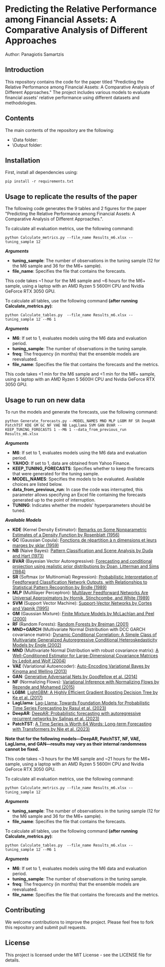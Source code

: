 # Predicting the Relative Performance among Financial Assets: A Comparative Analysis of Different Approaches 

Author: Panagiotis Samartzis

## Introduction
This repository contains the code for the paper titled "Predicting the Relative Performance among Financial Assets: A Comparative Analysis of Different Approaches." The project includes various models to evaluate financial assets' relative performance using different datasets and methodologies.

## Contents
The main contents of the repository are the following:
- \Data folder:
- \Output folder:


## Installation
First, install all dependencies using:

```
pip install -r requirements.txt
```

## Usage to replicate the results of the paper
The following code generates the 9 tables and 2 figures for the paper "Predicting the Relative Performance among Financial Assets: A Comparative Analysis of Different Approaches.". 

To calculate all evaluation metrics, use the following command:

```
python Calculate_metrics.py --file_name Results_m6.xlsx --tuning_sample 12
```

***Arguments***

- **tuning_sample**: The number of observations in the tuning sample (12 for the M6 sample and 36 for the M6+ sample).
- **file_name**: Specifies the file that contains the forecasts.

This code takes ~1 hour for the M6 sample and ~6 hours for the M6+ sample, using a laptop with an AMD Ryzen 5 5600H CPU and Nvidia GeForce RTX 3050 GPU.


To calculate all tables, use the following command **(after running Calculate_metrics.py)**:

```
python Calculate_tables.py  --file_name Results_m6.xlsx --tuning_sample 12 --M6 1
```

***Arguments***

- **M6**: If set to 1, evaluates models using the M6 data and evaluation period.
- **tuning_sample**: The number of observations in the tuning sample.
- **freq**: The frequency (in months) that the ensemble models are reevaluated.
- **file_name**: Specifies the file that contains the forecasts and the metrics.

This code takes <1 min for the M6 sample and <1 min for the M6+ sample, using a laptop with an AMD Ryzen 5 5600H CPU and Nvidia GeForce RTX 3050 GPU.

## Usage to run on new data
To run the models and generate the forecasts, use the following command:

```
python Generate_forecasts.py --MODEL_NAMES MND MLP LGBM RF SR DeepAR PatchTST KDE GM GC NF VAE NB LagLlama SVM GAN BVAR --KEEP_TUNING_FORECASTS 1 --M6 1 --data_from_previous_run Results_m6.xlsx
```

***Arguments***

- **M6**: If set to 1, evaluates models using the M6 data and evaluation period.
- **YAHOO**: If set to 1, data are obtained from Yahoo Finance.
- **KEEP_TUNING_FORECASTS**: Specifies whether to keep the forecasts that were generated for the tuning sample.
- **MODEL_NAMES**: Specifies the models to be evaluated. Available choices are listed below.
- **data_from_previous_run**: In case the code was interrupted, this parameter allows specifying an Excel file containing the forecasts generated up to the point of interruption.
- **TUNING**: Indicates whether the models' hyperparameters should be tuned.
  
***Available Models***

- **KDE** (Kernel Density Estimator): [Remarks on Some Nonparametric Estimates of a Density Function by Rosenblatt (1956)](https://www.jstor.org/stable/2237390)
- **GC** (Gaussian Copula): [Fonctions de répartition à n dimensions et leurs marges by sklar (1959)](https://hal.science/hal-04094463/document)
- **NB** (Naive Bayes): [Pattern Classification and Scene Analysis by Duda and Hart (1973)](https://www.semanticscholar.org/paper/Pattern-classification-and-scene-analysis-Duda-Hart/b07ce649d6f6eb636872527104b0209d3edc8188)
- **BVAR** (Bayesian Vector Autoregressive): [Forecasting and conditional projection using realistic prior distributions by Doan, Litterman and Sims (1984)](https://papers.ssrn.com/sol3/papers.cfm?abstract_id=305579)
- **SR** (Softmax (or Multinomial) Regression): [Probabilistic Interpretation of Feedforward Classification Network Outputs, with Relationships to Statistical Pattern Recognition by Bridle (1989)](https://link.springer.com/chapter/10.1007/978-3-642-76153-9_28)
- **MLP** (Multilayer Perceptron): [Multilayer Feedforward Networks Are Universal Approximators by Hornik, Stinchcombe, and White (1989)](https://www.nature.com/articles/323533a0)
- **SVM** (Support Vector Machine): [Support-Vector Networks by Cortes and Vapnik (1995)](https://link.springer.com/article/10.1007/BF00994018)
- **GM** (Gaussian Mixture): [Finite Mixture Models by McLachlan and Peel (2000)](https://www.wiley.com/en-us/Finite+Mixture+Models-p-9780471006268)
- **RF** (Random Forests): [Random Forests by Breiman (2001)](https://link.springer.com/article/10.1023/A:1010933404324)
- **MND+GARCH** (Multivariate Normal Distribution with DCC GARCH covariance matrix): [Dynamic Conditional Correlation: A Simple Class of Multivariate Generalized Autoregressive Conditional Heteroskedasticity Models by Engle (2002)](https://papers.ssrn.com/sol3/papers.cfm?abstract_id=236998)
- **MND** (Multivariate Normal Distribution with robust covariance matrix): [A Well-Conditioned Estimator for Large-Dimensional Covariance Matrices by Ledoit and Wolf (2004)](https://www.sciencedirect.com/science/article/pii/S0047259X03000964)
- **VAE** (Variational Autoencoder): [Auto-Encoding Variational Bayes by Kingma and Welling (2013)](https://arxiv.org/abs/1312.6114)
- **GAN**: [Generative Adversarial Nets by Goodfellow et al. (2014)](https://arxiv.org/abs/1406.2661)
- **NF** (Normalizing Flows): [Variational Inference with Normalizing Flows by Rezende and Mohamed (2015)](https://arxiv.org/abs/1505.05770)
- **LGBM**: [LightGBM: A Highly Efficient Gradient Boosting Decision Tree by Ke et al. (2017)](https://proceedings.neurips.cc/paper_files/paper/2017/file/6449f44a102fde848669bdd9eb6b76fa-Paper.pdf)
- **LagLlama**: [Lag-Llama: Towards Foundation Models for Probabilistic Time Series Forecasting by Rasul et al. (2023)](https://arxiv.org/abs/2310.08278)
- **DeepAR**: [DeepAR: Probabilistic forecasting with autoregressive recurrent networks by Salinas et al. (2023)](https://arxiv.org/abs/1704.04110)
- **PatchTST**: [A Time Series is Worth 64 Words: Long-term Forecasting with Transformers by Nie et al. (2023)](https://arxiv.org/abs/2211.14730)

**Note that for the following models—DeepAR, PatchTST, NF, VAE, LagLlama, and GAN—results may vary as their internal randomness cannot be fixed.**

This code takes ~3 hours for the M6 sample and ~21 hours for the M6+ sample, using a laptop with an AMD Ryzen 5 5600H CPU and Nvidia GeForce RTX 3050 GPU.

To calculate all evaluation metrics, use the following command:

```
python Calculate_metrics.py --file_name Results_m6.xlsx --tuning_sample 12
```

***Arguments***

- **tuning_sample**: The number of observations in the tuning sample (12 for the M6 sample and 36 for the M6+ sample).
- **file_name**: Specifies the file that contains the forecasts.

To calculate all tables, use the following command **(after running Calculate_metrics.py)**:

```
python Calculate_tables.py  --file_name Results_m6.xlsx --tuning_sample 12 --M6 1
```

***Arguments***

- **M6**: If set to 1, evaluates models using the M6 data and evaluation period.
- **tuning_sample**: The number of observations in the tuning sample.
- **freq**: The frequency (in months) that the ensemble models are reevaluated.
- **file_name**: Specifies the file that contains the forecasts and the metrics.


## Contributing
We welcome contributions to improve the project. Please feel free to fork this repository and submit pull requests.

## License
This project is licensed under the MIT License - see the LICENSE file for details.
